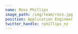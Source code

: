 ```yaml
---
name: Ross Phillips
image_path: /img/team/ross.jpg
position: Application Engineer
twitter_handle: rphillips_nz
---
```

